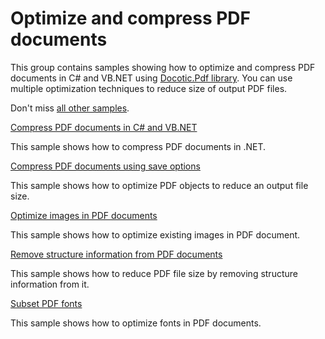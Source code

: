 # Optimize and compress PDF documents
This group contains samples showing how to optimize and compress PDF documents in C# and VB.NET using [Docotic.Pdf library](https://bitmiracle.com/pdf-library/). You can use multiple optimization techniques to reduce size of output PDF files.

Don't miss [all other samples](/Samples).

[Compress PDF documents in C# and VB.NET](/Samples/Compression/CompressAllTechniques)

This sample shows how to compress PDF documents in .NET.

[Compress PDF documents using save options](/Samples/Compression/CompressWithSaveOptions)

This sample shows how to optimize PDF objects to reduce an output file size.

[Optimize images in PDF documents](/Samples/Compression/OptimizeImages)

This sample shows how to optimize existing images in PDF document.

[Remove structure information from PDF documents](/Samples/Compression/RemoveStructureInformation)

This sample shows how to reduce PDF file size by removing structure information from it.

[Subset PDF fonts](/Samples/Compression/FontSubsetting)

This sample shows how to optimize fonts in PDF documents.